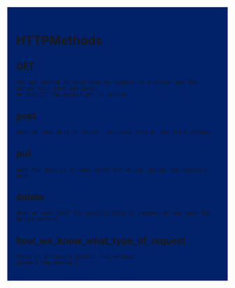  <div style= "background-color:#012169; padding: 20px 20px">

# HTTPMethods

## GET

    the get method is used when we request to a server and the server will send the data.
    by default the method get is setted.

## post

    when we send data to server, by using form or any other method.

## put

    when the data is already exist but we can change the specific data.

## delete

    when we want that the specific data is removed we can used the delete method.

## how_we_know_what_type_of_request

    there is a specail method (req.method)
    param { req.method }

</div>

